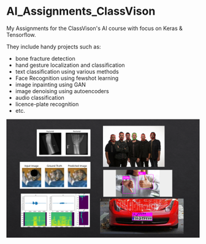 # AI_Assignments_ClassVison
My Assignments for the ClassVison's AI course with focus on Keras &amp; Tensorflow.
  
They include handy projects such as:
* bone fracture detection
* hand gesture localization and classification
* text classification using various methods
* Face Recognition using fewshot learning
* image inpainting using GAN
* image denoising using autoencoders
* audio classification
* licence-plate recognition
* etc.


![My Photo](overview.png)